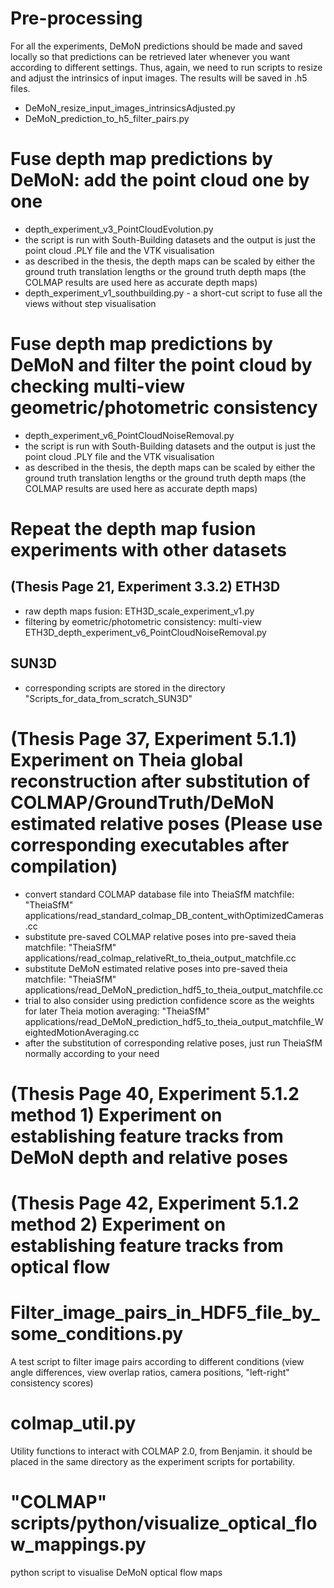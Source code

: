 # Pre-processing
For all the experiments, DeMoN predictions should be made and saved locally so that predictions can be retrieved later whenever you want according to different settings. Thus, again, we need to run scripts to resize and adjust the intrinsics of input images. The results will be saved in .h5 files.

* DeMoN_resize_input_images_intrinsicsAdjusted.py
* DeMoN_prediction_to_h5_filter_pairs.py


# Fuse depth map predictions by DeMoN: add the point cloud one by one
* depth_experiment_v3_PointCloudEvolution.py
* the script is run with South-Building datasets and the output is just the point cloud .PLY file and the VTK visualisation
* as described in the thesis, the depth maps can be scaled by either the ground truth translation lengths or the ground truth depth maps (the COLMAP results are used here as accurate depth maps)
* depth_experiment_v1_southbuilding.py - a short-cut script to fuse all the views without step visualisation

# Fuse depth map predictions by DeMoN and filter the point cloud by checking multi-view geometric/photometric consistency
* depth_experiment_v6_PointCloudNoiseRemoval.py
* the script is run with South-Building datasets and the output is just the point cloud .PLY file and the VTK visualisation
* as described in the thesis, the depth maps can be scaled by either the ground truth translation lengths or the ground truth depth maps (the COLMAP results are used here as accurate depth maps)

# Repeat the depth map fusion experiments with other datasets
## (Thesis Page 21, Experiment 3.3.2) ETH3D
* raw depth maps fusion: ETH3D_scale_experiment_v1.py
* filtering by eometric/photometric consistency: multi-view ETH3D_depth_experiment_v6_PointCloudNoiseRemoval.py
## SUN3D
* corresponding scripts are stored in the directory "Scripts_for_data_from_scratch_SUN3D"

# (Thesis Page 37, Experiment 5.1.1) Experiment on Theia global reconstruction after substitution of COLMAP/GroundTruth/DeMoN estimated relative poses (Please use corresponding executables after compilation)
* convert standard COLMAP database file into TheiaSfM matchfile: "TheiaSfM" applications/read_standard_colmap_DB_content_withOptimizedCameras.cc
* substitute pre-saved COLMAP relative poses into pre-saved theia matchfile: "TheiaSfM" applications/read_colmap_relativeRt_to_theia_output_matchfile.cc
* substitute DeMoN estimated relative poses into pre-saved theia matchfile: "TheiaSfM" applications/read_DeMoN_prediction_hdf5_to_theia_output_matchfile.cc
* trial to also consider using prediction confidence score as the weights for later Theia motion averaging: "TheiaSfM" applications/read_DeMoN_prediction_hdf5_to_theia_output_matchfile_WeightedMotionAveraging.cc
* after the substitution of corresponding relative poses, just run TheiaSfM normally according to your need

# (Thesis Page 40, Experiment 5.1.2 method 1) Experiment on establishing feature tracks from DeMoN depth and relative poses

# (Thesis Page 42, Experiment 5.1.2 method 2) Experiment on establishing feature tracks from optical flow

# Filter_image_pairs_in_HDF5_file_by_some_conditions.py
A test script to filter image pairs according to different conditions (view angle differences, view overlap ratios, camera positions, "left-right" consistency scores)

# colmap_util.py
Utility functions to interact with COLMAP 2.0, from Benjamin. it should be placed in the same directory as the experiment scripts for portability.

# "COLMAP" scripts/python/visualize_optical_flow_mappings.py
python script to visualise DeMoN optical flow maps
